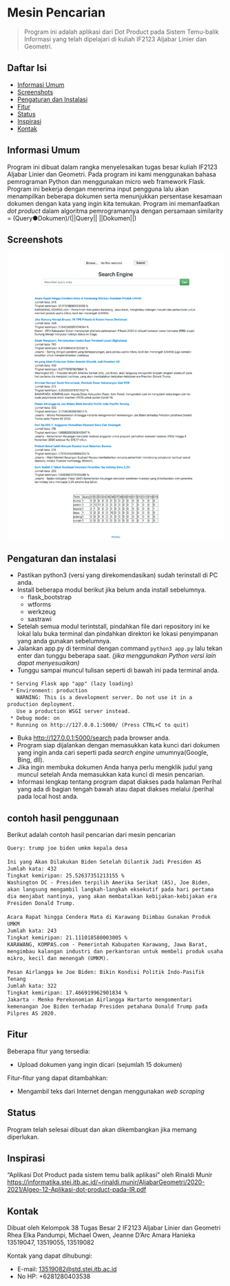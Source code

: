 # Mesin Pencarian
> Program ini adalah aplikasi dari Dot Product pada Sistem Temu-balik Informasi yang telah dipelajari di kuliah IF2123 Aljabar Linier dan Geometri.

## Daftar Isi
* [Informasi Umum](#informasi-umum)
* [Screenshots](#screenshots)
* [Pengaturan dan Instalasi](#pengaturan-dan-instalasi)
* [Fitur](#fitur)
* [Status](#status)
* [Inspirasi](#inspirasi)
* [Kontak](#kontak)

## Informasi Umum
Program ini dibuat dalam rangka menyelesaikan tugas besar kuliah IF2123 Aljabar Linier dan Geometri. Pada program ini kami menggunakan bahasa pemrograman Python dan menggunakan micro web framework Flask. Program ini bekerja dengan menerima input pengguna lalu akan menampilkan beberapa dokumen serta menunjukkan persentase kesamaan dokumen dengan kata yang ingin kita temukan. Program ini memanfaatkan <i>dot product</i> dalam algoritma pemrogramannya dengan persamaan similarity = (Query●Dokumen)/(||Query|| ||Dokumen||)

## Screenshots
![screenshot program](./test/screenshot2.jpg)

## Pengaturan dan instalasi
* Pastikan python3 (versi yang direkomendasikan) sudah terinstall di PC anda.
* Install beberapa modul berikut jika belum anda install sebelumnya.
  * flask_bootstrap
  * wtforms
  * werkzeug
  * sastrawi
* Setelah semua modul terintstall, pindahkan file dari repository ini ke lokal lalu buka terminal dan pindahkan direktori ke lokasi penyimpanan yang anda gunakan sebelumnya.
* Jalankan app.py di terminal dengan command `python3 app.py` lalu tekan enter dan tunggu beberapa saat. <i>(jika menggunakan Python versi lain dapat menyesuaikan)</i>
* Tunggu sampai muncul tulisan seperti di bawah ini pada terminal anda.
```
 * Serving Flask app "app" (lazy loading)
 * Environment: production
   WARNING: This is a development server. Do not use it in a production deployment.
   Use a production WSGI server instead.
 * Debug mode: on
 * Running on http://127.0.0.1:5000/ (Press CTRL+C to quit)
```

* Buka http://127.0.0.1:5000/search pada browser anda.
* Program siap dijalankan dengan memasukkan kata kunci dari dokumen yang ingin anda cari seperti pada <i>search engine</i> umumnya(Google, Bing, dll). 
* Jika ingin membuka dokumen Anda hanya perlu mengklik judul yang muncul setelah Anda memasukkan kata kunci di mesin pencarian.
* Informasi lengkap tentang program dapat diakses pada halaman Perihal yang ada di bagian tengah bawah atau dapat diakses melalui /perihal pada local host anda.

## contoh hasil penggunaan 
Berikut adalah contoh hasil pencarian dari mesin pencarian
```
Query: trump joe biden umkm kepala desa

Ini yang Akan Dilakukan Biden Setelah Dilantik Jadi Presiden AS
Jumlah kata: 432
Tingkat kemiripan: 25.52637351213155 %
Washington DC - Presiden terpilih Amerika Serikat (AS), Joe Biden, akan langsung mengambil langkah-langkah eksekutif pada hari pertama dia menjabat nantinya, yang akan membatalkan kebijakan-kebijakan era Presiden Donald Trump.

Acara Rapat hingga Cendera Mata di Karawang Diimbau Gunakan Produk UMKM
Jumlah kata: 243
Tingkat kemiripan: 21.111018580003005 %
KARAWANG, KOMPAS.com - Pemerintah Kabupaten Karawang, Jawa Barat, mengimbau kalangan industri dan perkantoran untuk membeli produk usaha mikro, kecil dan menengah (UMKM).

Pesan Airlangga ke Joe Biden: Bikin Kondisi Politik Indo-Pasifik Tenang
Jumlah kata: 322
Tingkat kemiripan: 17.466919962901834 %
Jakarta - Menko Perekonomian Airlangga Hartarto mengomentari kemenangan Joe Biden terhadap Presiden petahana Donald Trump pada Pilpres AS 2020.
```

## Fitur
Beberapa fitur yang tersedia:
* Upload dokumen yang ingin dicari (sejumlah 15 dokumen)

Fitur-fitur yang dapat ditambahkan:
* Mengambil teks dari Internet dengan menggunakan <i>web scraping</i>

## Status
Program telah selesai dibuat dan akan dikembangkan jika memang diperlukan.

## Inspirasi
“Aplikasi Dot Product pada sistem temu balik aplikasi” oleh Rinaldi Munir
https://informatika.stei.itb.ac.id/~rinaldi.munir/AljabarGeometri/2020-2021/Algeo-12-Aplikasi-dot-product-pada-IR.pdf


## Kontak
Dibuat oleh Kelompok 38 Tugas Besar 2 IF2123 Aljabar Linier dan Geometri  
Rhea Elka Pandumpi, Michael Owen, Jeanne D’Arc Amara Hanieka  
13519047, 13519055, 13519082  

Kontak yang dapat dihubungi:  
* E-mail: 13519082@std.stei.itb.ac.id
* No HP: +6281280403538


